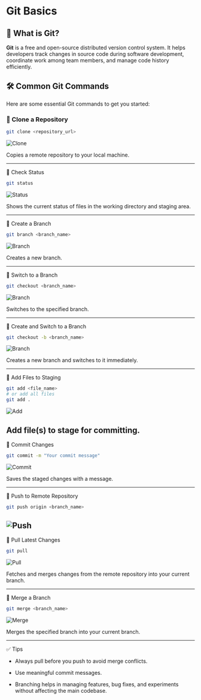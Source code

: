 
# Git Basics

## 📌 What is Git?

**Git** is a free and open-source distributed version control system. It helps developers track changes in source code during software development, coordinate work among team members, and manage code history efficiently.

## 🛠️ Common Git Commands

Here are some essential Git commands to get you started:

### 🔹 Clone a Repository
```bash
git clone <repository_url>
```
![Clone](./img/clone.png)

Copies a remote repository to your local machine.


---

🔹 Check Status
```sh
git status
```
![Status](./img/addCommit.png)

Shows the current status of files in the working directory and staging area.


---

🔹 Create a Branch
```sh
git branch <branch_name>
```
![Branch](./img/branch.png)

Creates a new branch.


---

🔹 Switch to a Branch
```sh
git checkout <branch_name>
```
![Branch](./img/branch.png)

Switches to the specified branch.


---

🔹 Create and Switch to a Branch
```sh
git checkout -b <branch_name>
```
![Branch](./img/branch.png)

Creates a new branch and switches to it immediately.


---

🔹 Add Files to Staging
```sh
git add <file_name>
# or add all files
git add .
```
![Add](./img/addCommit.png)

Add file(s) to stage for committing.
---

🔹 Commit Changes
```sh
git commit -m "Your commit message"
```
![Commit](./img/addCommit.png)

Saves the staged changes with a message.


---

🔹 Push to Remote Repository
```sh
git push origin <branch_name>
```
![Push](./img/push.png)
---

🔹 Pull Latest Changes
```sh
git pull
```
![Pull](./img/pull.png)

Fetches and merges changes from the remote repository into your current branch.


---

🔹 Merge a Branch
```sh
git merge <branch_name>
```
![Merge](./img/merge.png)

Merges the specified branch into your current branch.


---

✅ Tips

- Always pull before you push to avoid merge conflicts.

- Use meaningful commit messages.

- Branching helps in managing features, bug fixes, and experiments without affecting the main codebase.
